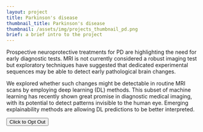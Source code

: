 ```yaml
---
layout: project
title: Parkinson's disease
thumbnail_title: Parkinson's disease
thumbnail: /assets/img/projects_thumbnail_pd.png
brief: a brief intro to the project
---
```


Prospective neuroprotective treatments for PD are highlighting the need for
early diagnostic tests. MRI is not currently considered a robust imaging test
but exploratory techniques have suggested that dedicated experimental sequences
may be able to detect early pathological brain changes.

We explored whether such changes might be detectable in routine MRI scans by
employing deep learning (DL) methods. This subset of machine learning has
recently shown great promise in diagnostic medical imaging, with its potential
to detect patterns invisible to the human eye. Emerging explainability methods
are allowing DL predictions to be better interpreted.


<a href="{% link pages/optout.md%}">
 <button type="button" class="btn btn-primary btn-lg btn-block">Click to Opt Out</button> 
</a>
